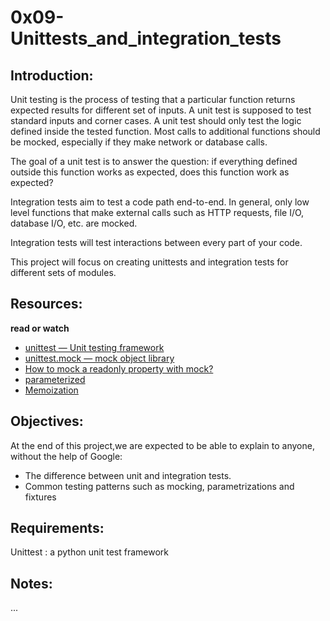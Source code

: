# 0x09-Unittests_and_integration_tests

## Introduction:

Unit testing is the process of testing that a particular function returns expected results for different set of inputs. A unit test is supposed to test standard inputs and corner cases. A unit test should only test the logic defined inside the tested function. Most calls to additional functions should be mocked, especially if they make network or database calls.

The goal of a unit test is to answer the question: if everything defined outside this function works as expected, does this function work as expected?

Integration tests aim to test a code path end-to-end. In general, only low level functions that make external calls such as HTTP requests, file I/O, database I/O, etc. are mocked.

Integration tests will test interactions between every part of your code.

This project will focus on creating unittests and integration tests for different sets of modules.

## Resources:

**read or watch**
- <a href="https://docs.python.org/3/library/unittest.html" target="_blank">unittest — Unit testing framework</a>
- <a href="https://docs.python.org/3/library/unittest.mock.html" target="_blank">unittest.mock — mock object library</a>
- <a href="https://stackoverflow.com/questions/11836436/how-to-mock-a-readonly-property-with-mock" target="_blank">How to mock a readonly property with mock?</a>
- <a href="https://pypi.org/project/parameterized/" target="_blank">parameterized</a>
- <a href="https://en.wikipedia.org/wiki/Memoization" target="_blank">Memoization</a>

## Objectives:

At the end of this project,we are expected to be able to explain to anyone, without the help of Google:
- The difference between unit and integration tests.
- Common testing patterns such as mocking, parametrizations and fixtures

## Requirements:

Unittest : a python unit test framework

## Notes:
...
